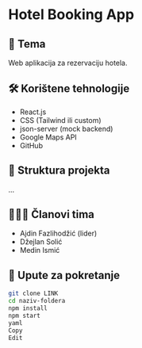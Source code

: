 # Hotel Booking App

## 🧠 Tema
Web aplikacija za rezervaciju hotela.

## 🛠️ Korištene tehnologije
- React.js
- CSS (Tailwind ili custom)
- json-server (mock backend)
- Google Maps API
- GitHub

## 📁 Struktura projekta
...
## 👨‍👩‍👦 Članovi tima
- Ajdin Fazlihodžić (lider)
- Džejlan Solić
- Medin Ismić

## 🚀 Upute za pokretanje
```bash
git clone LINK
cd naziv-foldera
npm install
npm start
yaml
Copy
Edit
